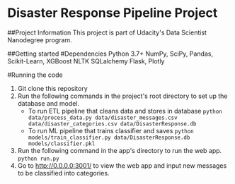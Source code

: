 # Disaster Response Pipeline Project

##Project Information
This project is part of Udacity's Data Scientist Nanodegree program.

##Getting started
#Dependencies
Python 3.7+
NumPy, SciPy, Pandas, Scikit-Learn, XGBoost
NLTK
SQLalchemy
Flask, Plotly

#Running the code
1. Git clone this repository
2. Run the following commands in the project's root directory to set up the database and model.
    - To run ETL pipeline that cleans data and stores in database
        `python data/process_data.py data/disaster_messages.csv data/disaster_categories.csv data/DisasterResponse.db`
    - To run ML pipeline that trains classifier and saves
        `python models/train_classifier.py data/DisasterResponse.db models/classifier.pkl`
3. Run the following command in the app's directory to run the web app.
    `python run.py`
4. Go to http://0.0.0.0:3001/ to view the web app and input new messages to be classified into categories.
